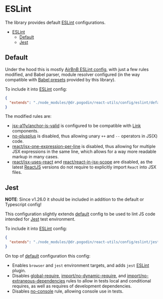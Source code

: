 # ESLint
The library provides default [ESLint] configurations.
- [ESLint](#eslint)
  - [Default](#default)
  - [Jest](#jest)

## Default
Under the hood this is mostly
[AirBnB ESLint config](https://www.npmjs.com/package/eslint-config-airbnb),
with just a few rules modified, and Babel parser, module resolver configured
(in the way compatible with [Babel presets](/docs/api/configs/babel) provided by
this library).

To include it into [ESLint] config:
```json
{
  "extends": "./node_modules/@dr.pogodin/react-utils/config/eslint/default.json"
}
```

The modified rules are:
- [jsx-a11y/anchor-is-valid](https://github.com/jsx-eslint/eslint-plugin-jsx-a11y/blob/master/docs/rules/anchor-is-valid.md)
  is configured to be compatible with [Link](/docs/api/components/link)
  components.
- [no-plusplus](https://eslint.org/docs/rules/no-plusplus) is disabled,
  thus allowing unary `++` and `--` operators in JS(X) code.
- [react/jsx-one-expression-per-line](https://github.com/yannickcr/eslint-plugin-react/blob/master/docs/rules/jsx-one-expression-per-line.md)
  is disabled, thus allowing for multiple JSX expressions in the same line,
  which allows for a way more readable markup in many cases.
- [react/jsx-uses-react](https://github.com/yannickcr/eslint-plugin-react/blob/master/docs/rules/jsx-uses-react.md)
  and
  [react/react-in-jsx-scope](https://github.com/yannickcr/eslint-plugin-react/blob/master/docs/rules/react-in-jsx-scope.md)
  are disabled, as the latest [ReactJS] versions do not require to explicitly
  import `React` into JSX files.

## Jest

**NOTE**: Since v1.26.0 it should be included in addition to the default or Typescript config!

This configuration slightly extends [default](#default) config to be used
to lint JS code intended for [Jest] test environment.

To include it into [ESLint] config:
```json
{
  "extends": "./node_modules/@dr.pogodin/react-utils/config/eslint/jest.json"
}
```

On top of [default](#default) configuration this config:
- Enables `browser` and `jest` environment targets, and adds `jest` [ESLint]
  plugin.
- Disables [global-require](https://eslint.org/docs/rules/global-require),
  [import/no-dynamic-require](https://github.com/import-js/eslint-plugin-import/blob/main/docs/rules/no-dynamic-require.md), and
  [import/no-extraneous-dependencies](https://github.com/import-js/eslint-plugin-import/blob/main/docs/rules/no-extraneous-dependencies.md)
  rules to allow in tests local and conditional requires, as well as requires of
  development dependencies.
- Disables [no-console](https://eslint.org/docs/rules/no-console) rule,
  allowing console use in tests.

[ESLint]: https://eslint.org
[Jest]: https://jestjs.io
[ReactJS]: https://reactjs.org
